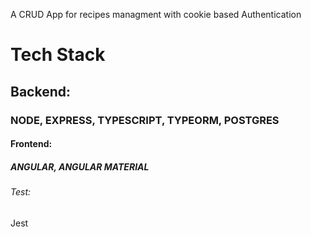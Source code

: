A CRUD App for recipes managment with cookie based Authentication

# Tech Stack 
## Backend: 
### NODE, EXPRESS, TYPESCRIPT, TYPEORM, POSTGRES

#### Frontend: 
##### ANGULAR, ANGULAR MATERIAL 

###### Test:
Jest
